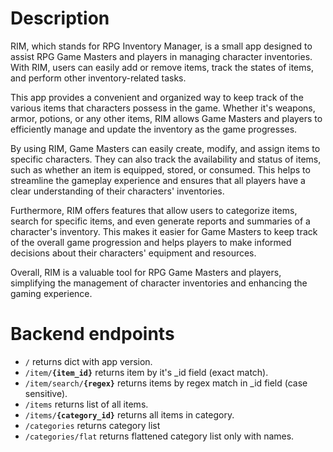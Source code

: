 # Description
RIM, which stands for RPG Inventory Manager, is a small app designed to assist RPG Game Masters and players in managing character inventories. With RIM, users can easily add or remove items, track the states of items, and perform other inventory-related tasks.

This app provides a convenient and organized way to keep track of the various items that characters possess in the game. Whether it's weapons, armor, potions, or any other items, RIM allows Game Masters and players to efficiently manage and update the inventory as the game progresses.

By using RIM, Game Masters can easily create, modify, and assign items to specific characters. They can also track the availability and status of items, such as whether an item is equipped, stored, or consumed. This helps to streamline the gameplay experience and ensures that all players have a clear understanding of their characters' inventories.

Furthermore, RIM offers features that allow users to categorize items, search for specific items, and even generate reports and summaries of a character's inventory. This makes it easier for Game Masters to keep track of the overall game progression and helps players to make informed decisions about their characters' equipment and resources.

Overall, RIM is a valuable tool for RPG Game Masters and players, simplifying the management of character inventories and enhancing the gaming experience.
# Backend endpoints
- `/` returns dict with app version.
- `/item/`**`{item_id}`** returns item by it's _id field (exact match).
- `/item/search/`**`{regex}`** returns items by regex match in _id field (case sensitive).
- `/items` returns list of all items.
- `/items/`**`{category_id}`** returns all items in category.
- `/categories` returns category list
- `/categories/flat` returns flattened category list only with names.
